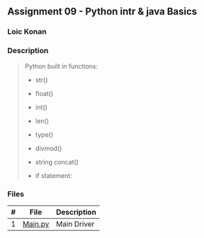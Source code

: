 ## Assignment 09 - Python intr & java Basics

### Loic Konan

### Description

> Python built in functions:
>
> - str()
> - float()
> - int()
> - len()
> - type()
> - divmod()
> - string concat()
>
> - if statement:
>

### Files

|   #   | File               | Description |
| :---: | ------------------ | ----------- |
|   1   | [Main.py](Main.py) | Main Driver |

